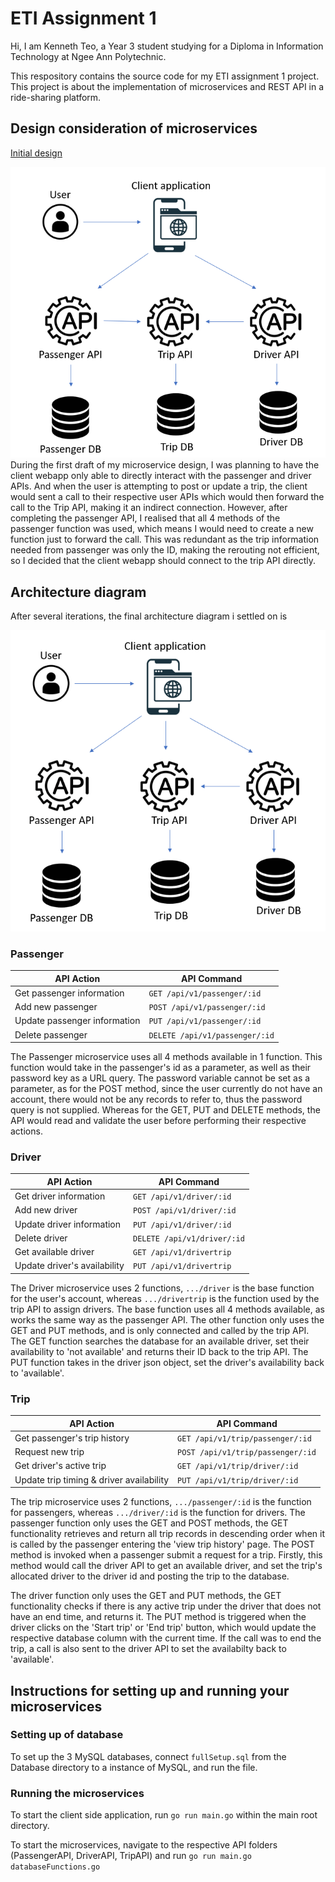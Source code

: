 # ETI Assignment 1

Hi, I am Kenneth Teo, a Year 3 student studying for a Diploma in Information Technology at Ngee Ann Polytechnic.

This respository contains the source code for my ETI assignment 1 project. This project is about the implementation of microservices and REST API in a ride-sharing platform.

## Design consideration of microservices

<ins>Initial design</ins>

![Initial Design](design1.png?raw=true "Title")
During the first draft of my microservice design, I was planning to have the client webapp only able to directly interact with the passenger and driver APIs. And when the user is attempting to post or update a trip, the client would sent a call to their respective user APIs which would then forward the call to the Trip API, making it an indirect connection. However, after completing the passenger API, I realised that all 4 methods of the passenger function was used, which means I would need to create a new function just to forward the call. This was redundant as the trip information needed from passenger was only the ID, making the rerouting not efficient, so I decided that the client webapp should connect to the trip API directly.

## Architecture diagram

After several iterations, the final architecture diagram i settled on is

![Initial Design](design2.png?raw=true "Title")

### Passenger

| API Action                   | API Command                    |
| ---------------------------- | ------------------------------ |
| Get passenger information    | `GET /api/v1/passenger/:id`    |
| Add new passenger            | `POST /api/v1/passenger/:id`   |
| Update passenger information | `PUT /api/v1/passenger/:id`    |
| Delete passenger             | `DELETE /api/v1/passenger/:id` |

The Passenger microservice uses all 4 methods available in 1 function. This function would take in the passenger's id as a parameter, as well as their password key as a URL query. The password variable cannot be set as a parameter, as for the POST method, since the user currently do not have an account, there would not be any records to refer to, thus the password query is not supplied. Whereas for the GET, PUT and DELETE methods, the API would read and validate the user before performing their respective actions.

### Driver

| API Action                   | API Command                 |
| ---------------------------- | --------------------------- |
| Get driver information       | `GET /api/v1/driver/:id`    |
| Add new driver               | `POST /api/v1/driver/:id`   |
| Update driver information    | `PUT /api/v1/driver/:id`    |
| Delete driver                | `DELETE /api/v1/driver/:id` |
| Get available driver         | `GET /api/v1/drivertrip`    |
| Update driver's availability | `PUT /api/v1/drivertrip`    |

The Driver microservice uses 2 functions, `.../driver` is the base function for the user's account, whereas `.../drivertrip` is the function used by the trip API to assign drivers. The base function uses all 4 methods available, as works the same way as the passenger API. The other function only uses the GET and PUT methods, and is only connected and called by the trip API. The GET function searches the database for an available driver, set their availability to 'not available' and returns their ID back to the trip API. The PUT function takes in the driver json object, set the driver's availability back to 'available'.

### Trip

| API Action                               | API Command                       |
| ---------------------------------------- | --------------------------------- |
| Get passenger's trip history             | `GET /api/v1/trip/passenger/:id`  |
| Request new trip                         | `POST /api/v1/trip/passenger/:id` |
| Get driver's active trip                 | `GET /api/v1/trip/driver/:id`     |
| Update trip timing & driver availability | `PUT /api/v1/trip/driver/:id`     |

The trip microservice uses 2 functions, `.../passenger/:id` is the function for passengers, whereas `.../driver/:id` is the function for drivers. The passenger function only uses the GET and POST methods, the GET functionality retrieves and return all trip records in descending order when it is called by the passenger entering the 'view trip history' page. The POST method is invoked when a passenger submit a request for a trip. Firstly, this method would call the driver API to get an available driver, and set the trip's allocated driver to the driver id and posting the trip to the database.

The driver function only uses the GET and PUT methods, the GET functionality checks if there is any active trip under the driver that does not have an end time, and returns it. The PUT method is triggered when the driver clicks on the 'Start trip' or 'End trip' button, which would update the respective database column with the current time. If the call was to end the trip, a call is also sent to the driver API to set the availabilty back to 'available'.

## Instructions for setting up and running your microservices

### Setting up of database

To set up the 3 MySQL databases, connect `fullSetup.sql` from the Database directory to a instance of MySQL, and run the file.

### Running the microservices

To start the client side application, run `go run main.go` within the main root directory.

To start the microservices, navigate to the respective API folders (PassengerAPI, DriverAPI, TripAPI) and run `go run main.go databaseFunctions.go`
